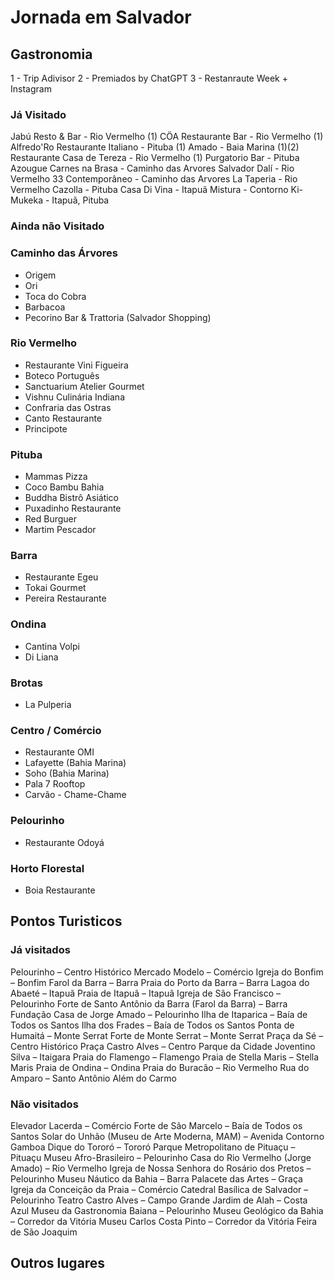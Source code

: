 # Jornada em Salvador

## Gastronomia

1 - Trip Adivisor
2 - Premiados by ChatGPT
3 - Restanraute Week + Instagram

### Já Visitado
Jabú Resto & Bar - Rio Vermelho (1)
CÖA Restaurante Bar - Rio Vermelho (1)
Alfredo'Ro Restaurante Italiano - Pituba (1)
Amado - Baia Marina (1)(2)
Restaurante Casa de Tereza - Rio Vermelho (1)
Purgatorio Bar - Pituba
Azougue Carnes na Brasa - Caminho das Arvores
Salvador Dalí - Rio Vermelho
33 Contemporâneo - Caminho das Arvores
La Taperia - Rio Vermelho
Cazolla - Pituba
Casa Di Vina - Itapuã
Mistura - Contorno
Ki-Mukeka - Itapuã, Pituba

### Ainda não Visitado

### Caminho das Árvores

* Origem
* Ori
* Toca do Cobra
* Barbacoa
* Pecorino Bar & Trattoria (Salvador Shopping)

### Rio Vermelho

* Restaurante Vini Figueira
* Boteco Português
* Sanctuarium Atelier Gourmet
* Vishnu Culinária Indiana
* Confraria das Ostras
* Canto Restaurante
* Principote

### Pituba

* Mammas Pizza
* Coco Bambu Bahia
* Buddha Bistrô Asiático
* Puxadinho Restaurante
* Red Burguer
* Martim Pescador

### **Barra**

* Restaurante Egeu
* Tokai Gourmet
* Pereira Restaurante

### **Ondina**

* Cantina Volpi
* Di Liana

### **Brotas**

* La Pulperia

### **Centro / Comércio**

* Restaurante OMI
* Lafayette (Bahia Marina)
* Soho (Bahia Marina)
* Pala 7 Rooftop
* Carvão - Chame-Chame

### **Pelourinho**

* Restaurante Odoyá

### Horto Florestal

* Boia Restaurante

## Pontos Turisticos

### Já visitados
Pelourinho – Centro Histórico
Mercado Modelo – Comércio
Igreja do Bonfim – Bonfim
Farol da Barra – Barra
Praia do Porto da Barra – Barra
Lagoa do Abaeté – Itapuã
Praia de Itapuã – Itapuã
Igreja de São Francisco – Pelourinho
Forte de Santo Antônio da Barra (Farol da Barra) – Barra
Fundação Casa de Jorge Amado – Pelourinho
Ilha de Itaparica – Baía de Todos os Santos
Ilha dos Frades – Baía de Todos os Santos
Ponta de Humaitá – Monte Serrat
Forte de Monte Serrat – Monte Serrat
Praça da Sé – Centro Histórico
Praça Castro Alves – Centro
Parque da Cidade Joventino Silva – Itaigara
Praia do Flamengo – Flamengo
Praia de Stella Maris – Stella Maris
Praia de Ondina – Ondina
Praia do Buracão – Rio Vermelho
Rua do Amparo – Santo Antônio Além do Carmo

### Não visitados
Elevador Lacerda – Comércio
Forte de São Marcelo – Baía de Todos os Santos
Solar do Unhão (Museu de Arte Moderna, MAM) – Avenida Contorno
Gamboa
Dique do Tororó – Tororó
Parque Metropolitano de Pituaçu – Pituaçu
Museu Afro-Brasileiro – Pelourinho
Casa do Rio Vermelho (Jorge Amado) – Rio Vermelho
Igreja de Nossa Senhora do Rosário dos Pretos – Pelourinho
Museu Náutico da Bahia – Barra
Palacete das Artes – Graça
Igreja da Conceição da Praia – Comércio
Catedral Basílica de Salvador – Pelourinho
Teatro Castro Alves – Campo Grande
Jardim de Alah – Costa Azul
Museu da Gastronomia Baiana – Pelourinho
Museu Geológico da Bahia – Corredor da Vitória
Museu Carlos Costa Pinto – Corredor da Vitória
Feira de São Joaquim

## Outros lugares